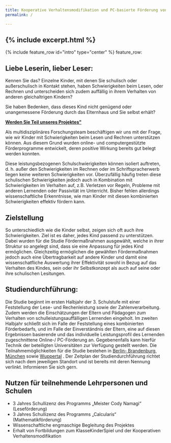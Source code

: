 ```yaml
---
title: Kooperative Verhaltensmodifikation und PC-basierte Förderung von Verhaltensauffälligkeiten und Schulschwierigkeiten
permalink: /

---
```

{% include excerpt.html %}
---


{% include feature_row id="intro" type="center" %}
feature_row: 
## Liebe Leserin, lieber Leser:
Kennen Sie das? Einzelne Kinder, mit denen Sie schulisch oder außerschulisch in Kontakt stehen, haben Schwierigkeiten beim Lesen, oder Rechnen und unterscheiden sich zudem auffällig in ihrem Verhalten von anderen gleichaltrigen Kindern?

Sie haben Bedenken, dass dieses Kind nicht genügend oder unangemessene Förderung durch das Elternhaus und Sie selbst erhält?


[**Werden Sie Teil unseres Projektes"**](http://www.kompass-forschung.de/team/)

Als multidisziplinäres Forschungsteam beschäftigen wir uns mit der Frage, wie wir Kinder mit Schwierigkeiten beim Lesen und Rechnen unterstützen können. Aus diesem Grund wurden online- und computergestützte Förderprogramme entwickelt, deren positive Wirkung bereits gut belegt werden konnten. 


Diese leistungsbezogenen Schulschwierigkeiten können isoliert auftreten, d. h. außer den Schwierigkeiten im Rechnen oder im Schriftspracherwerb liegen keine weiteren Schwierigkeiten vor. Überzufällig häufig treten diese schulischen Schwierigkeiten jedoch auch in Kombination mit Schwierigkeiten im Verhalten auf, z.B. Verletzen vor Regeln, Probleme mit anderen Lernenden oder Passivität im Unterricht. Bisher fehlen allerdings wissenschaftliche Erkenntnisse, wie man Kinder mit diesen kombinierten Schwierigkeiten effektiv fördern kann.


## Zielstellung
So unterschiedlich wie die Kinder selbst, zeigen sich oft auch ihre Schwierigkeiten. 
Ziel ist es daher, jedes Kind passend zu unterstützen. Dabei wurden für die Studie Fördermaßnahmen ausgewählt, welche in ihrer Struktur so angelegt sind, dass sie eine Anpassung für jedes Kind ermöglichen. Gleichzeitig ermöglichen die gewählten Fördermaßnahmen jedoch auch eine Übertragbarkeit auf andere Kinder und damit eine wissenschatfliche Auswertung ihrer Effektivität sowohl in Bezug auf das Verhalten des Kindes, sein oder ihr Selbstkonzept als auch auf seine oder ihre schulischen Lesitungen.
    
## Studiendurchführung:
Die Studie beginnt im ersten Halbjahr der 3. Schulstufe mit einer Feststellung der Lese- und Rechenleistung sowie der Zahlenverarbeitung. Zudem werden die Einschätzungen der Eltern und Pädagogen zum Verhalten von schulleistungsauffälligen Lernenden eingeholt.
Im zweiten Halbjahr schließt sich im Falle der Feststellung eines kombinierten Förderbedarfs, und im Falle der Einverständnis der Eltern, eine auf diesen Ergebnissen basierende und das individuelle Leistungsprofil des Lernenden zugeschnittene Online-/ PC-Förderung an. Gegebenenfalls kann hierfür Technik der beteiligten Universitäten zur Verfügung gestellt werden.
Die Teilnahmemöglichkeiten für die Studie bestehen in [Berlin- Brandenburg](http://www.kompass-forschung.de/projektablauf/berlin-brandenburg/), [München](http://www.kompass-forschung.de/projektablauf/muenchen) sowie [Wuppertal](http://www.kompass-forschung.de/projektablauf/wuppertal) . Der Zeitplan der Studiendurchführung richtet sich nach dem jeweiligen Standort und ist bereits mit deren Nennung verlinkt. Informieren Sie sich gern.

## Nutzen für teilnehmende Lehrpersonen und Schulen
-	3 Jahres Schullizenz des Programms „Meister Cody Namagi“ (Leseförderung)
-	3 Jahres Schullizenz des Programms „Calcularis“ (Mathematikförderung)
-	Wissenschaftliche engmaschige Begleitung des Projektes
-	Erhalt von Fortbildungen zum KlasseKinderSpiel und der Kooperativen Verhaltensmodifikation 
